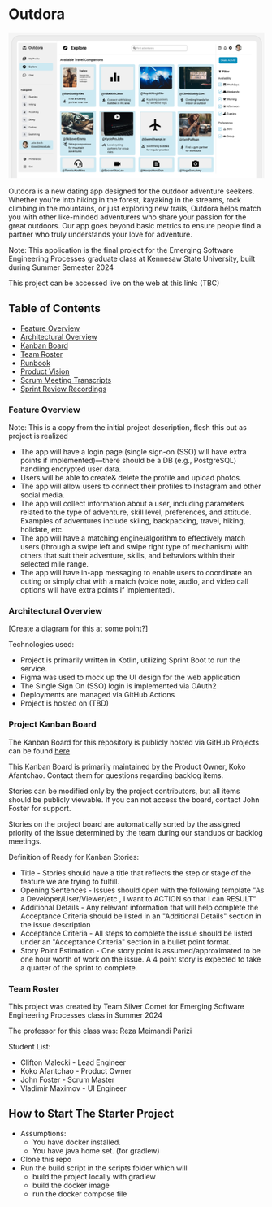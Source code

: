 # Outdora
![FigmaMockup](/docs/images/graphic.png)

Outdora is a new dating app designed for the outdoor adventure seekers. 
Whether you're into hiking in the forest, kayaking in the streams, rock climbing in the mountains, or just exploring new trails, 
Outdora helps match you with other like-minded adventurers who share your passion for the great outdoors. 
Our app goes beyond basic metrics to ensure people find a partner who truly understands your love for adventure.

Note: This application is the final project for the Emerging Software Engineering Processes graduate class at Kennesaw State University, built during Summer Semester 2024

This project can be accessed live on the web at this link: (TBC)

## Table of Contents
- [Feature Overview](#feature-overview)
- [Architectural Overview](#architectural-overview)
- [Kanban Board](#project-kanban-board)
- [Team Roster](#team-roster)
- [Runbook](/docs/Runbook.md)
- [Product Vision](/docs/ProductVision.md)
- [Scrum Meeting Transcripts](/docs/scrum_transcripts)
- [Sprint Review Recordings](/docs/sprint_reviews)

### Feature Overview
Note: This is a copy from the initial project description, flesh this out as project is realized
- The app will have a login page (single sign-on (SSO) will have extra points if implemented)—there should be a DB (e.g., PostgreSQL) handling encrypted user data.
- Users will be able to create& delete the profile and upload photos. 
- The app will allow users to connect their profiles to Instagram and other social media. 
- The app will collect information about a user, including parameters related to the type of adventure, skill level, preferences, and attitude. Examples of adventures include skiing, backpacking, travel, hiking, holidate, etc. 
- The app will have a matching engine/algorithm to effectively match users (through a swipe left and swipe right type of mechanism) with others that suit their adventure, skills, and behaviors within their selected mile range. 
- The app will have in-app messaging to enable users to coordinate an outing or simply chat with a match (voice note, audio, and video call options will have extra points if implemented).

### Architectural Overview
[Create a diagram for this at some point?]

Technologies used:
- Project is primarily written in Kotlin, utilizing Sprint Boot to run the service.
- Figma was used to mock up the UI design for the web application
- The Single Sign On (SSO) login is implemented via OAuth2
- Deployments are managed via GitHub Actions
- Project is hosted on (TBD)

### Project Kanban Board
The Kanban Board for this repository is publicly hosted via GitHub Projects can be found [here](https://github.com/users/jtfoster2/projects/1/views/1)

This Kanban Board is primarily maintained by the Product Owner, Koko Afantchao. Contact them for questions regarding backlog items.

Stories can be modified only by the project contributors, but all items should be publicly viewable. If you can not access the board, contact John Foster for support.

Stories on the project board are automatically sorted by the assigned priority of the issue determined by the team during our standups or backlog meetings. 

Definition of Ready for Kanban Stories:
- Title - Stories should have a title that reflects the step or stage of the feature we are trying to fulfill.
- Opening Sentences - Issues should open with the following template "As a Developer/User/Viewer/etc , I want to ACTION so that I can RESULT"
- Additional Details - Any relevant information that will help complete the Acceptance Criteria should be listed in an "Additional Details" section in the issue description
- Acceptance Criteria - All steps to complete the issue should be listed under an "Acceptance Criteria" section in a bullet point format.
- Story Point Estimation - One story point is assumed/approximated to be one hour worth of work on the issue. A 4 point story is expected to take a quarter of the sprint to complete.

### Team Roster
This project was created by Team Silver Comet for Emerging Software Engineering Processes class in Summer 2024

The professor for this class was: Reza Meimandi Parizi

Student List:
- Clifton Malecki - Lead Engineer
- Koko Afantchao - Product Owner 
- John Foster - Scrum Master 
- Vladimir Maximov - UI Engineer

## How to Start The Starter Project
- Assumptions:
  - You have docker installed.
  - You have java home set. (for gradlew)
- Clone this repo
- Run the build script in the scripts folder which will
  - build the project locally with gradlew
  - build the docker image
  - run the docker compose file